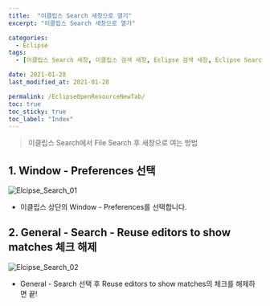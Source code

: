 ```yaml
---
title:  "이클립스 Search 새창으로 열기"
excerpt: "이클립스 Search 새창으로 열기"

categories:
  - Eclipse
tags:
  - [이클립스 Search 새창, 이클립스 검색 새창, Eclipse 검색 새창, Eclipse Search 새창, 이클립스, Eclipse, 검색, Search, 새창, NewTab]

date: 2021-01-28
last_modified_at: 2021-01-28

permalink: /EclipseOpenResourceNewTab/
toc: true
toc_sticky: true
toc_label: "Index"
---
```

> 이클립스 Search에서 File Search 후 새창으로 여는 방법

## 1.  Window - Preferences 선택

![Elcipse_Search_01](https://user-images.githubusercontent.com/94930976/151246868-95912b9d-3e13-4184-a8ed-b33c1c687944.png)
* 이클립스 상단의 Window - Preferences를 선택합니다.

## 2. General - Search - Reuse editors to show matches 체크 해제  
 

![Elcipse_Search_02](https://user-images.githubusercontent.com/94930976/151248078-ecc22de5-f615-465a-9f10-87e5f2e63c7f.png)
* General - Search 선택 후 Reuse editors to show matches의 체크를 해제하면 끝!
